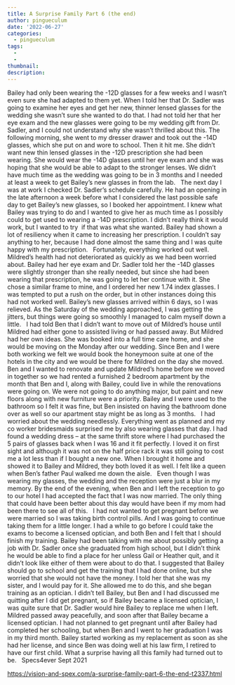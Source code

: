 ```yaml
---
title: A Surprise Family Part 6 (the end)
author: pingueculum
date: '2022-06-27'
categories:
  - pingueculum
tags:
  - 
  - 
thumbnail: 
description: 
---
```


Bailey had only been wearing the -12D glasses for a few weeks and I wasn’t even sure she had adapted to them yet. When I told her that Dr. Sadler was going to examine her eyes and get her new, thinner lensed glasses for the wedding she wasn’t sure she wanted to do that. I had not told her that her eye exam and the new glasses were going to be my wedding gift from Dr. Sadler, and I could not understand why she wasn’t thrilled about this. The following morning, she went to my dresser drawer and took out the -14D glasses, which she put on and wore to school. Then it hit me. She didn’t want new thin lensed glasses in the -12D prescription she had been wearing. She would wear the -14D glasses until her eye exam and she was hoping that she would be able to adapt to the stronger lenses. We didn’t have much time as the wedding was going to be in 3 months and I needed at least a week to get Bailey’s new glasses in from the lab.
 
The next day I was at work I checked Dr. Sadler’s schedule carefully. He had an opening in the late afternoon a week before what I considered the last possible safe day to get Bailey’s new glasses, so I booked her appointment. I knew what Bailey was trying to do and I wanted to give her as much time as I possibly could to get used to wearing a -14D prescription. I didn’t really think it would work, but I wanted to try  if that was what she wanted. Bailey had shown a lot of resiliency when it came to increasing her prescription. I couldn’t say anything to her, because I had done almost the same thing and I was quite happy with my prescription.
 
Fortunately, everything worked out well. Mildred’s health had not deteriorated as quickly as we had been worried about. Bailey had her eye exam and Dr. Sadler told her the -14D glasses were slightly stronger than she really needed, but since she had been wearing that prescription, he was going to let her continue with it. She chose a similar frame to mine, and I ordered her new 1.74 index glasses. I was tempted to put a rush on the order, but in other instances doing this had not worked well. Bailey’s new glasses arrived within 6 days, so I was relieved. As the Saturday of the wedding approached, I was getting the jitters, but things were going so smoothly I managed to calm myself down a little.
 
I had told Ben that I didn’t want to move out of Mildred’s house until Mildred had either gone to assisted living or had passed away. But Mildred had her own ideas. She was booked into a full time care home, and she would be moving on the Monday after our wedding. Since Ben and I were both working we felt we would book the honeymoon suite at one of the hotels in the city and we would be there for Mildred on the day she moved. Ben and I wanted to renovate and update Mildred’s home before we moved in together so we had rented a furnished 2 bedroom apartment by the month that Ben and I, along with Bailey, could live in while the renovations were going on. We were not going to do anything major, but paint and new floors along with new furniture were a priority. Bailey and I were used to the bathroom so I felt it was fine, but Ben insisted on having the bathroom done over as well so our apartment stay might be as long as 3 months.
 
I had worried about the wedding needlessly. Everything went as planned and my co worker bridesmaids surprised me by also wearing glasses that day. I had found a wedding dress – at the same thrift store where I had purchased the 5 pairs of glasses back when I was 16 and it fit perfectly. I loved it on first sight and although it was not on the half price rack it was still going to cost me a lot less than if I bought a new one. When I brought it home and showed it to Bailey and Mildred, they both loved it as well. I felt like a queen when Ben’s father Paul walked me down the aisle.
 
Even though I was wearing my glasses, the wedding and the reception were just a blur in my memory. By the end of the evening, when Ben and I left the reception to go to our hotel I had accepted the fact that I was now married. The only thing that could have been better about this day would have been if my mom had been there to see all of this.
 
I had not wanted to get pregnant before we were married so I was taking birth control pills. And I was going to continue taking them for a little longer. I had a while to go before I could take the exams to become a licensed optician, and both Ben and I felt that I should finish my training. Bailey had been talking with me about possibly getting a job with Dr. Sadler once she graduated from high school, but I didn’t think he would be able to find a place for her unless Gail or Heather quit, and it didn’t look like either of them were about to do that. I suggested that Bailey should go to school and get the training that I had done online, but she worried that she would not have the money. I told her that she was my sister, and I would pay for it. She allowed me to do this, and she began training as an optician. I didn’t tell Bailey, but Ben and I had discussed me quitting after I did get pregnant, so if Bailey became a licensed optician, I was quite sure that Dr. Sadler would hire Bailey to replace me when I left.
 
Mildred passed away peacefully, and soon after that Bailey became a licensed optician. I had not planned to get pregnant until after Bailey had completed her schooling, but when Ben and I went to her graduation I was in my third month. Bailey started working as my replacement as soon as she had her license, and since Ben was doing well at his law firm, I retired to have our first child. What a surprise having all this family had turned out to be.
 
Specs4ever
Sept 2021
 
 
 
 

https://vision-and-spex.com/a-surprise-family-part-6-the-end-t2337.html
